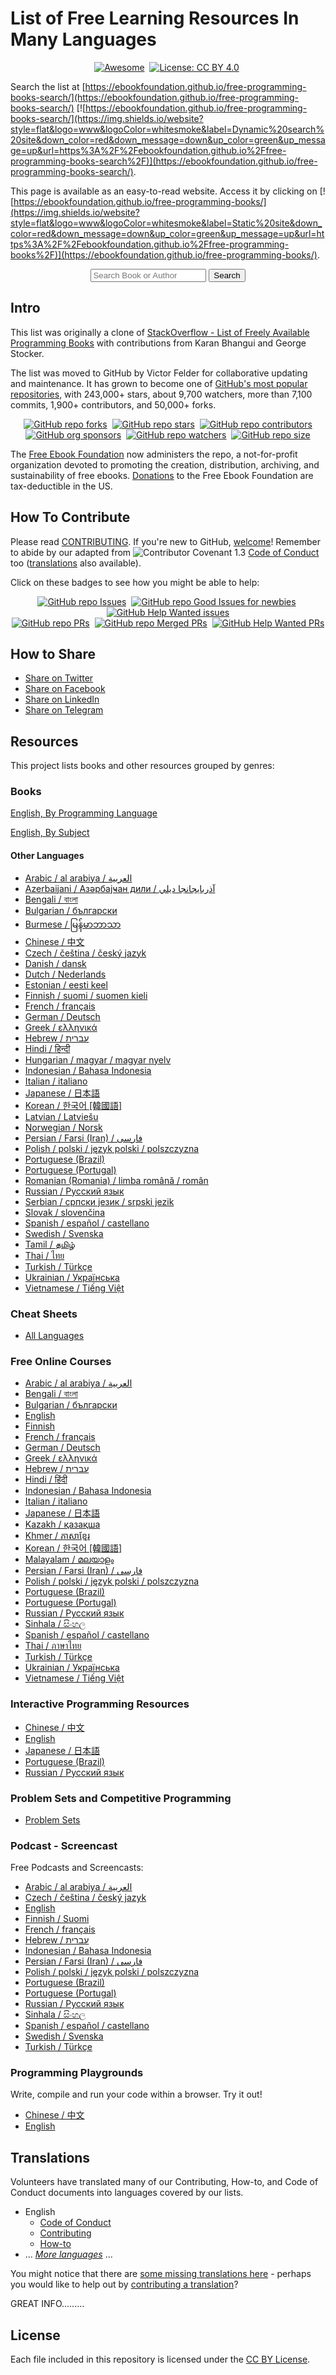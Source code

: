 # List of Free Learning Resources In Many Languages

<div align="center" markdown="1">

[![Awesome](https://cdn.rawgit.com/sindresorhus/awesome/d7305f38d29fed78fa85652e3a63e154dd8e8829/media/badge.svg)](https://github.com/sindresorhus/awesome)&#160;
[![License: CC BY 4.0](https://img.shields.io/badge/License-CC%20BY%204.0-lightgrey.svg)](https://creativecommons.org/licenses/by/4.0/)&#160;

<!-- [![Hacktoberfest 2021 stats](https://img.shields.io/github/hacktoberfest/2021/EbookFoundation/free-programming-books?label=Hacktoberfest+2021)](https://github.com/EbookFoundation/free-programming-books/pulls?q=is%3Apr+is%3Amerged+created%3A2021-10-01..2021-10-31) -->

</div>

Search the list at [https://ebookfoundation.github.io/free-programming-books-search/](https://ebookfoundation.github.io/free-programming-books-search/) [![https://ebookfoundation.github.io/free-programming-books-search/](https://img.shields.io/website?style=flat&logo=www&logoColor=whitesmoke&label=Dynamic%20search%20site&down_color=red&down_message=down&up_color=green&up_message=up&url=https%3A%2F%2Febookfoundation.github.io%2Ffree-programming-books-search%2F)](https://ebookfoundation.github.io/free-programming-books-search/).

This page is available as an easy-to-read website. Access it by clicking on [![https://ebookfoundation.github.io/free-programming-books/](https://img.shields.io/website?style=flat&logo=www&logoColor=whitesmoke&label=Static%20site&down_color=red&down_message=down&up_color=green&up_message=up&url=https%3A%2F%2Febookfoundation.github.io%2Ffree-programming-books%2F)](https://ebookfoundation.github.io/free-programming-books/).

<div align="center">
  <form action="https://ebookfoundation.github.io/free-programming-books-search">
    <input type="text" id="fpbSearch" name="search" placeholder="Search Book or Author"/>
    <label for="submit"> </label>
    <input type="submit" id="submit" name="submit" value="Search" />
  </form>
</div>

## Intro

This list was originally a clone of [StackOverflow - List of Freely Available Programming Books](https://web.archive.org/web/20140606191453/http://stackoverflow.com/questions/194812/list-of-freely-available-programming-books/392926) with contributions from Karan Bhangui and George Stocker.

The list was moved to GitHub by Victor Felder for collaborative updating and maintenance. It has grown to become one of [GitHub's most popular repositories](https://octoverse.github.com/), with 243,000+ stars, about 9,700 watchers, more than 7,100 commits, 1,900+ contributors, and 50,000+ forks.

<div align="center" markdown="1">

[![GitHub repo forks](https://img.shields.io/github/forks/EbookFoundation/free-programming-books?style=flat&logo=github&logoColor=whitesmoke&label=Forks)](https://github.com/EbookFoundation/free-programming-books/network)&#160;
[![GitHub repo stars](https://img.shields.io/github/stars/EbookFoundation/free-programming-books?style=flat&logo=github&logoColor=whitesmoke&label=Stars)](https://github.com/EbookFoundation/free-programming-books/stargazers)&#160;
[![GitHub repo contributors](https://img.shields.io/github/contributors-anon/EbookFoundation/free-programming-books?style=flat&logo=github&logoColor=whitesmoke&label=Contributors)](https://github.com/EbookFoundation/free-programming-books/graphs/contributors)  
[![GitHub org sponsors](https://img.shields.io/github/sponsors/EbookFoundation?style=flat&logo=github&logoColor=whitesmoke&label=Sponsors)](https://github.com/sponsors/EbookFoundation)&#160;
[![GitHub repo watchers](https://img.shields.io/github/watchers/EbookFoundation/free-programming-books?style=flat&logo=github&logoColor=whitesmoke&label=Watchers)](https://github.com/EbookFoundation/free-programming-books/watchers)&#160;
[![GitHub repo size](https://img.shields.io/github/repo-size/EbookFoundation/free-programming-books?style=flat&logo=github&logoColor=whitesmoke&label=Repo%20Size)](https://github.com/EbookFoundation/free-programming-books/archive/refs/heads/main.zip)

</div>

The [Free Ebook Foundation](https://ebookfoundation.org) now administers the repo, a not-for-profit organization devoted to promoting the creation, distribution, archiving, and sustainability of free ebooks. [Donations](https://ebookfoundation.org/contributions.html) to the Free Ebook Foundation are tax-deductible in the US.

## How To Contribute

Please read [CONTRIBUTING](docs/CONTRIBUTING.md). If you're new to GitHub, [welcome](docs/HOWTO.md)! Remember to abide by our adapted from ![Contributor Covenant 1.3](https://img.shields.io/badge/Contributor%20Covenant-1.3-4baaaa.svg) [Code of Conduct](docs/CODE_OF_CONDUCT.md) too ([translations](#translations) also available).

Click on these badges to see how you might be able to help:

<div align="center" markdown="1">

[![GitHub repo Issues](https://img.shields.io/github/issues/EbookFoundation/free-programming-books?style=flat&logo=github&logoColor=red&label=Issues)](https://github.com/EbookFoundation/free-programming-books/issues)&#160;
[![GitHub repo Good Issues for newbies](https://img.shields.io/github/issues/EbookFoundation/free-programming-books/good%20first%20issue?style=flat&logo=github&logoColor=green&label=Good%20First%20issues)](https://github.com/EbookFoundation/free-programming-books/issues?q=is%3Aopen+is%3Aissue+label%3A%22good+first+issue%22)&#160;
[![GitHub Help Wanted issues](https://img.shields.io/github/issues/EbookFoundation/free-programming-books/help%20wanted?style=flat&logo=github&logoColor=b545d1&label=%22Help%20Wanted%22%20issues)](https://github.com/EbookFoundation/free-programming-books/issues?q=is%3Aopen+is%3Aissue+label%3A%22help+wanted%22)  
[![GitHub repo PRs](https://img.shields.io/github/issues-pr/EbookFoundation/free-programming-books?style=flat&logo=github&logoColor=orange&label=PRs)](https://github.com/EbookFoundation/free-programming-books/pulls)&#160;
[![GitHub repo Merged PRs](https://img.shields.io/github/issues-search/EbookFoundation/free-programming-books?style=flat&logo=github&logoColor=green&label=Merged%20PRs&query=is%3Amerged)](https://github.com/EbookFoundation/free-programming-books/pulls?q=is%3Apr+is%3Amerged)&#160;
[![GitHub Help Wanted PRs](https://img.shields.io/github/issues-pr/EbookFoundation/free-programming-books/help%20wanted?style=flat&logo=github&logoColor=b545d1&label=%22Help%20Wanted%22%20PRs)](https://github.com/EbookFoundation/free-programming-books/pulls?q=is%3Aopen+is%3Aissue+label%3A%22help+wanted%22)

</div>

## How to Share

- [Share on Twitter](http://twitter.com/intent/tweet?text=https://github.com/EbookFoundation/free-programming-books%0AFree%20Programming%20Books)
- [Share on Facebook](https://www.facebook.com/share.php?u=https%3A%2F%2Fgithub.com%2FEbookFoundation%2Ffree-programming-books&p[images][0]=&p[title]=Free%20Programming%20Books&p[summary]=)
- [Share on LinkedIn](http://www.linkedin.com/shareArticle?mini=true&url=https://github.com/EbookFoundation/free-programming-books&title=Free%20Programming%20Books&summary=&source=)
- [Share on Telegram](https://t.me/share/url?url=https://github.com/EbookFoundation/free-programming-books)

## Resources

This project lists books and other resources grouped by genres:

### Books

[English, By Programming Language](books/free-programming-books-langs.md)

[English, By Subject](books/free-programming-books-subjects.md)

#### Other Languages

- [Arabic / al arabiya / العربية](books/free-programming-books-ar.md)
- [Azerbaijani / Азәрбајҹан дили / آذربايجانجا ديلي](books/free-programming-books-az.md)
- [Bengali / বাংলা](books/free-programming-books-bn.md)
- [Bulgarian / български](books/free-programming-books-bg.md)
- [Burmese / မြန်မာဘာသာ](books/free-programming-books-my.md)
- [Chinese / 中文](books/free-programming-books-zh.md)
- [Czech / čeština / český jazyk](books/free-programming-books-cs.md)
- [Danish / dansk](books/free-programming-books-da.md)
- [Dutch / Nederlands](books/free-programming-books-nl.md)
- [Estonian / eesti keel](books/free-programming-books-et.md)
- [Finnish / suomi / suomen kieli](books/free-programming-books-fi.md)
- [French / français](books/free-programming-books-fr.md)
- [German / Deutsch](books/free-programming-books-de.md)
- [Greek / ελληνικά](books/free-programming-books-el.md)
- [Hebrew / עברית](books/free-programming-books-he.md)
- [Hindi / हिन्दी](books/free-programming-books-hi.md)
- [Hungarian / magyar / magyar nyelv](books/free-programming-books-hu.md)
- [Indonesian / Bahasa Indonesia](books/free-programming-books-id.md)
- [Italian / italiano](books/free-programming-books-it.md)
- [Japanese / 日本語](books/free-programming-books-ja.md)
- [Korean / 한국어 [韓國語]](books/free-programming-books-ko.md)
- [Latvian / Latviešu](books/free-programming-books-lv.md)
- [Norwegian / Norsk](books/free-programming-books-no.md)
- [Persian / Farsi (Iran) / فارسى](books/free-programming-books-fa_IR.md)
- [Polish / polski / język polski / polszczyzna](books/free-programming-books-pl.md)
- [Portuguese (Brazil)](books/free-programming-books-pt_BR.md)
- [Portuguese (Portugal)](books/free-programming-books-pt_PT.md)
- [Romanian (Romania) / limba română / român](books/free-programming-books-ro.md)
- [Russian / Русский язык](books/free-programming-books-ru.md)
- [Serbian / српски језик / srpski jezik](books/free-programming-books-sr.md)
- [Slovak / slovenčina](books/free-programming-books-sk.md)
- [Spanish / español / castellano](books/free-programming-books-es.md)
- [Swedish / Svenska](books/free-programming-books-sv.md)
- [Tamil / தமிழ்](books/free-programming-books-ta.md)
- [Thai / ไทย](books/free-programming-books-th.md)
- [Turkish / Türkçe](books/free-programming-books-tr.md)
- [Ukrainian / Українська](books/free-programming-books-uk.md)
- [Vietnamese / Tiếng Việt](books/free-programming-books-vi.md)

### Cheat Sheets

- [All Languages](more/free-programming-cheatsheets.md)

### Free Online Courses

- [Arabic / al arabiya / العربية](courses/free-courses-ar.md)
- [Bengali / বাংলা](courses/free-courses-bn.md)
- [Bulgarian / български](courses/free-courses-bg.md)
- [English](courses/free-courses-en.md)
- [Finnish](courses/free-courses-fi.md)
- [French / français](courses/free-courses-fr.md)
- [German / Deutsch](courses/free-courses-de.md)
- [Greek / ελληνικά](courses/free-courses-el.md)
- [Hebrew / עברית](courses/free-courses-he.md)
- [Hindi / हिंदी](courses/free-courses-hi.md)
- [Indonesian / Bahasa Indonesia](courses/free-courses-id.md)
- [Italian / italiano](courses/free-courses-it.md)
- [Japanese / 日本語](courses/free-courses-ja.md)
- [Kazakh / қазақша](courses/free-courses-kk.md)
- [Khmer / ភាសាខ្មែរ](courses/free-courses-km.md)
- [Korean / 한국어 [韓國語]](courses/free-courses-ko.md)
- [Malayalam / മലയാളം](courses/free-courses-ml.md)
- [Persian / Farsi (Iran) / فارسى](courses/free-courses-fa_IR.md)
- [Polish / polski / język polski / polszczyzna](courses/free-courses-pl.md)
- [Portuguese (Brazil)](courses/free-courses-pt_BR.md)
- [Portuguese (Portugal)](courses/free-courses-pt_PT.md)
- [Russian / Русский язык](courses/free-courses-ru.md)
- [Sinhala / සිංහල](courses/free-courses-si.md)
- [Spanish / español / castellano](courses/free-courses-es.md)
- [Thai / ภาษาไทย](courses/free-courses-th.md)
- [Turkish / Türkçe](courses/free-courses-tr.md)
- [Ukrainian / Українська](courses/free-courses-uk.md)
- [Vietnamese / Tiếng Việt](courses/free-courses-vi.md)

### Interactive Programming Resources

- [Chinese / 中文](more/free-programming-interactive-tutorials-zh.md)
- [English](more/free-programming-interactive-tutorials-en.md)
- [Japanese / 日本語](more/free-programming-interactive-tutorials-ja.md)
- [Portuguese (Brazil)](more/free-programming-interactive-tutorials-pt_BR.md)
- [Russian / Русский язык](more/free-programming-interactive-tutorials-ru.md)

### Problem Sets and Competitive Programming

- [Problem Sets](more/problem-sets-competitive-programming.md)

### Podcast - Screencast

Free Podcasts and Screencasts:

- [Arabic / al arabiya / العربية](casts/free-podcasts-screencasts-ar.md)
- [Czech / čeština / český jazyk](casts/free-podcasts-screencasts-cs.md)
- [English](casts/free-podcasts-screencasts-en.md)
- [Finnish / Suomi](casts/free-podcasts-screencasts-fi.md)
- [French / français](casts/free-podcasts-screencasts-fr.md)
- [Hebrew / עברית](casts/free-podcasts-screencasts-he.md)
- [Indonesian / Bahasa Indonesia](casts/free-podcasts-screencasts-id.md)
- [Persian / Farsi (Iran) / فارسى](casts/free-podcasts-screencasts-fa_IR.md)
- [Polish / polski / język polski / polszczyzna](casts/free-podcasts-screencasts-pl.md)
- [Portuguese (Brazil)](casts/free-podcasts-screencasts-pt_BR.md)
- [Portuguese (Portugal)](casts/free-podcasts-screencasts-pt_PT.md)
- [Russian / Русский язык](casts/free-podcasts-screencasts-ru.md)
- [Sinhala / සිංහල](casts/free-podcasts-screencasts-si.md)
- [Spanish / español / castellano](casts/free-podcasts-screencasts-es.md)
- [Swedish / Svenska](casts/free-podcasts-screencasts-sv.md)
- [Turkish / Türkçe](casts/free-podcasts-screencasts-tr.md)

### Programming Playgrounds

Write, compile and run your code within a browser. Try it out!

- [Chinese / 中文](more/free-programming-playgrounds-zh.md)
- [English](more/free-programming-playgrounds.md)

## Translations

Volunteers have translated many of our Contributing, How-to, and Code of Conduct documents into languages covered by our lists.

- English
  - [Code of Conduct](docs/CODE_OF_CONDUCT.md)
  - [Contributing](docs/CONTRIBUTING.md)
  - [How-to](docs/HOWTO.md)
- ... _[More languages](docs/README.md#translations)_ ...

You might notice that there are [some missing translations here](docs/README.md#translations) - perhaps you would like to help out by [contributing a translation](docs/CONTRIBUTING.md#help-out-by-contributing-a-translation)?

GREAT INFO.........

## License

Each file included in this repository is licensed under the [CC BY License](LICENSE).
